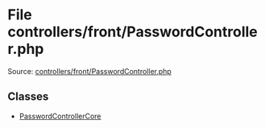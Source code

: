 File controllers/front/PasswordController.php
=========

Source: [controllers/front/PasswordController.php](https://github.com/PrestaShop/PrestaShop/blob/1.5.3.0/controllers/front/PasswordController.php)


Classes
-------

* [PasswordControllerCore](class.PasswordControllerCore.md)

